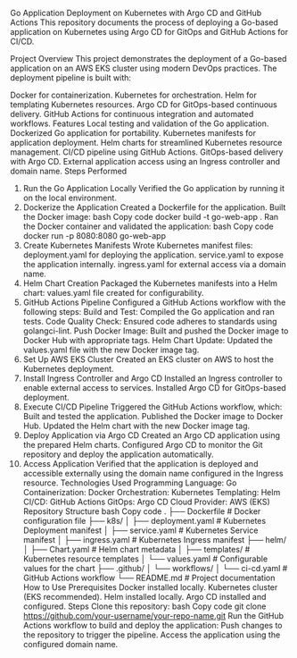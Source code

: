 Go Application Deployment on Kubernetes with Argo CD and GitHub Actions
This repository documents the process of deploying a Go-based application on Kubernetes using Argo CD for GitOps and GitHub Actions for CI/CD.

Project Overview
This project demonstrates the deployment of a Go-based application on an AWS EKS cluster using modern DevOps practices. The deployment pipeline is built with:

Docker for containerization.
Kubernetes for orchestration.
Helm for templating Kubernetes resources.
Argo CD for GitOps-based continuous delivery.
GitHub Actions for continuous integration and automated workflows.
Features
Local testing and validation of the Go application.
Dockerized Go application for portability.
Kubernetes manifests for application deployment.
Helm charts for streamlined Kubernetes resource management.
CI/CD pipeline using GitHub Actions.
GitOps-based delivery with Argo CD.
External application access using an Ingress controller and domain name.
Steps Performed
1. Run the Go Application Locally
Verified the Go application by running it on the local environment.
2. Dockerize the Application
Created a Dockerfile for the application.
Built the Docker image:
bash
Copy code
docker build -t go-web-app .
Ran the Docker container and validated the application:
bash
Copy code
docker run -p 8080:8080 go-web-app
3. Create Kubernetes Manifests
Wrote Kubernetes manifest files:
deployment.yaml for deploying the application.
service.yaml to expose the application internally.
ingress.yaml for external access via a domain name.
4. Helm Chart Creation
Packaged the Kubernetes manifests into a Helm chart:
values.yaml file created for configurability.
5. GitHub Actions Pipeline
Configured a GitHub Actions workflow with the following steps:
Build and Test: Compiled the Go application and ran tests.
Code Quality Check: Ensured code adheres to standards using golangci-lint.
Push Docker Image: Built and pushed the Docker image to Docker Hub with appropriate tags.
Helm Chart Update: Updated the values.yaml file with the new Docker image tag.
6. Set Up AWS EKS Cluster
Created an EKS cluster on AWS to host the Kubernetes deployment.
7. Install Ingress Controller and Argo CD
Installed an Ingress controller to enable external access to services.
Installed Argo CD for GitOps-based deployment.
8. Execute CI/CD Pipeline
Triggered the GitHub Actions workflow, which:
Built and tested the application.
Published the Docker image to Docker Hub.
Updated the Helm chart with the new Docker image tag.
9. Deploy Application via Argo CD
Created an Argo CD application using the prepared Helm charts.
Configured Argo CD to monitor the Git repository and deploy the application automatically.
10. Access Application
Verified that the application is deployed and accessible externally using the domain name configured in the Ingress resource.
Technologies Used
Programming Language: Go
Containerization: Docker
Orchestration: Kubernetes
Templating: Helm
CI/CD: GitHub Actions
GitOps: Argo CD
Cloud Provider: AWS (EKS)
Repository Structure
bash
Copy code
.
├── Dockerfile                      # Docker configuration file
├── k8s/
│   ├── deployment.yaml             # Kubernetes Deployment manifest
│   ├── service.yaml                # Kubernetes Service manifest
│   ├── ingress.yaml                # Kubernetes Ingress manifest
├── helm/
│   ├── Chart.yaml                  # Helm chart metadata
│   ├── templates/                  # Kubernetes resource templates
│   └── values.yaml                 # Configurable values for the chart
├── .github/
│   └── workflows/
│       └── ci-cd.yaml              # GitHub Actions workflow
└── README.md                       # Project documentation
How to Use
Prerequisites
Docker installed locally.
Kubernetes cluster (EKS recommended).
Helm installed locally.
Argo CD installed and configured.
Steps
Clone this repository:
bash
Copy code
git clone https://github.com/your-username/your-repo-name.git
Run the GitHub Actions workflow to build and deploy the application:
Push changes to the repository to trigger the pipeline.
Access the application using the configured domain name.
